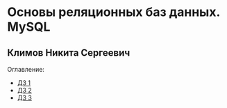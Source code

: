 # Основы реляционных баз данных. MySQL
## Климов Никита Сергеевич

Оглавление:
- [ДЗ 1](https://github.com/klimovorg/GB_MySQL/tree/main/HW_1)
- [ДЗ 2](https://github.com/klimovorg/GB_MySQL/tree/main/HW_2)
- [ДЗ 3](https://github.com/klimovorg/GB_MySQL/tree/main/HW_3)
